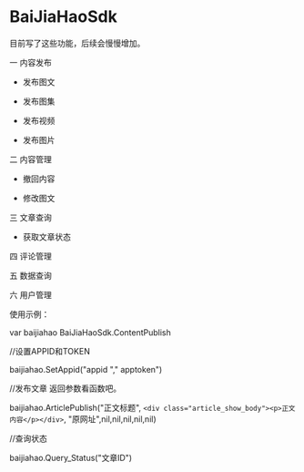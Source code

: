 # BaiJiaHaoSdk
目前写了这些功能，后续会慢慢增加。

一 内容发布

+ 发布图文

+ 发布图集

+ 发布视频

+ 发布图片


二 内容管理

+ 撤回内容

+ 修改图文

三 文章查询

+ 获取文章状态


四 评论管理

五 数据查询

六 用户管理


使用示例：

var baijiahao BaiJiaHaoSdk.ContentPublish

//设置APPID和TOKEN

baijiahao.SetAppid("appid "," apptoken")

//发布文章 返回参数看函数吧。

baijiahao.ArticlePublish("正文标题", `<div class="article_show_body"><p>正文内容</p></div>`, "原网址",nil,nil,nil,nil,nil)

//查询状态

baijiahao.Query_Status("文章ID")
